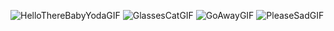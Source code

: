![HelloThereBabyYodaGIF](https://user-images.githubusercontent.com/96754956/177420047-61e15fe8-bbd2-4012-b6d3-ad96457181e1.gif)
![GlassesCatGIF](https://user-images.githubusercontent.com/96754956/177421154-334f6e8e-61f5-4b37-ab0d-e27fa2261669.gif)
![GoAwayGIF](https://user-images.githubusercontent.com/96754956/177421772-0879389b-3c4b-4358-ad21-cf001a02ed5b.gif)
![PleaseSadGIF](https://user-images.githubusercontent.com/96754956/177421842-124fdf57-29a0-4ee7-a4b8-926b2e6acc08.gif)


